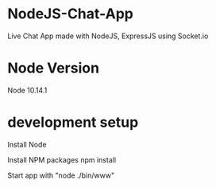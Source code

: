 # NodeJS-Chat-App
Live Chat App made with NodeJS, ExpressJS using Socket.io

# Node Version

Node 10.14.1

# development setup

Install Node

Install NPM packages npm install

Start app with "node ./bin/www"
